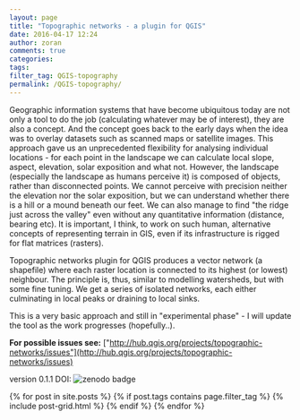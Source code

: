 ```yaml
---
layout: page
title: "Topographic networks - a plugin for QGIS"
date: 2016-04-17 12:24
author: zoran
comments: true
categories: 
tags:
filter_tag: QGIS-topography
permalink: /QGIS-topography/
---
```


Geographic information systems that have become ubiquitous today are not only a tool to do the job (calculating whatever may be of interest), they are also a concept. And the concept goes back to the early days when the idea was to overlay datasets such as scanned maps or satellite images. This approach gave us an unprecedented flexibility for analysing individual locations - for each point in the landscape we can calculate local slope, aspect, elevation, solar exposition and what not. However, the landscape (especially the landscape as humans perceive it) is composed of objects, rather than disconnected points. We cannot perceive with precision neither the elevation nor the solar exposition, but we can understand whether there is a hill or a mound beneath our feet. We can also manage to find "the ridge just across the valley" even without any quantitative information (distance, bearing etc). It is important, I think, to work on such human, alternative concepts of representing terrain in GIS, even if its infrastructure is rigged for flat matrices (rasters).

Topographic networks plugin for QGIS produces a vector network (a shapefile) where each raster location is connected to its highest (or lowest) neighbour. The principle is, thus, similar to modelling watersheds, but with some fine tuning. We get a series of isolated networks, each either culminating in local peaks or draining to local sinks.

This is a very basic approach and still in "experimental phase" - I will update the tool as the work progresses (hopefully..).

**For possible issues see:** ["http://hub.qgis.org/projects/topographic-networks/issues"](http://hub.qgis.org/projects/topographic-networks/issues)

version 0.1.1 DOI: ![zenodo badge](https://zenodo.org/badge/22929/zoran-cuckovic/QGIS-topographic-networks.svg)


<div class="tiles">
{% for post in site.posts %}
 {% if post.tags contains page.filter_tag %}
  {% include post-grid.html %}
  {% endif %}
{% endfor %}
</div><!-- /.tiles -->


